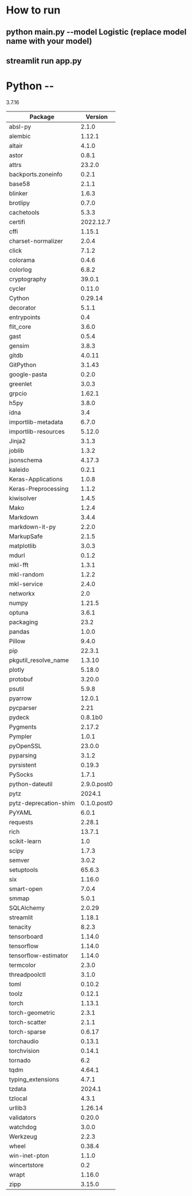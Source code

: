 # How to run

## python main.py --model Logistic (replace model name with your model)

## streamlit run app.py

# Python --

3.7.16

| Package               | Version   |
|-----------------------|-----------|
| absl-py               | 2.1.0     |
| alembic               | 1.12.1    |
| altair                | 4.1.0     |
| astor                 | 0.8.1     |
| attrs                 | 23.2.0    |
| backports.zoneinfo    | 0.2.1     |
| base58                | 2.1.1     |
| blinker               | 1.6.3     |
| brotlipy              | 0.7.0     |
| cachetools            | 5.3.3     |
| certifi               | 2022.12.7 |
| cffi                  | 1.15.1    |
| charset-normalizer    | 2.0.4     |
| click                 | 7.1.2     |
| colorama              | 0.4.6     |
| colorlog              | 6.8.2     |
| cryptography          | 39.0.1    |
| cycler                | 0.11.0    |
| Cython                | 0.29.14   |
| decorator             | 5.1.1     |
| entrypoints           | 0.4       |
| flit_core             | 3.6.0     |
| gast                  | 0.5.4     |
| gensim                | 3.8.3     |
| gitdb                 | 4.0.11    |
| GitPython             | 3.1.43    |
| google-pasta          | 0.2.0     |
| greenlet              | 3.0.3     |
| grpcio                | 1.62.1    |
| h5py                  | 3.8.0     |
| idna                  | 3.4       |
| importlib-metadata    | 6.7.0     |
| importlib-resources   | 5.12.0    |
| Jinja2                | 3.1.3     |
| joblib                | 1.3.2     |
| jsonschema            | 4.17.3    |
| kaleido               | 0.2.1     |
| Keras-Applications    | 1.0.8     |
| Keras-Preprocessing   | 1.1.2     |
| kiwisolver            | 1.4.5     |
| Mako                  | 1.2.4     |
| Markdown              | 3.4.4     |
| markdown-it-py        | 2.2.0     |
| MarkupSafe            | 2.1.5     |
| matplotlib            | 3.0.3     |
| mdurl                 | 0.1.2     |
| mkl-fft               | 1.3.1     |
| mkl-random            | 1.2.2     |
| mkl-service           | 2.4.0     |
| networkx              | 2.0       |
| numpy                 | 1.21.5    |
| optuna                | 3.6.1     |
| packaging             | 23.2      |
| pandas                | 1.0.0     |
| Pillow                | 9.4.0     |
| pip                   | 22.3.1    |
| pkgutil_resolve_name  | 1.3.10    |
| plotly                | 5.18.0    |
| protobuf              | 3.20.0    |
| psutil                | 5.9.8     |
| pyarrow               | 12.0.1    |
| pycparser             | 2.21      |
| pydeck                | 0.8.1b0   |
| Pygments              | 2.17.2    |
| Pympler               | 1.0.1     |
| pyOpenSSL             | 23.0.0    |
| pyparsing             | 3.1.2     |
| pyrsistent            | 0.19.3    |
| PySocks               | 1.7.1     |
| python-dateutil       | 2.9.0.post0 |
| pytz                  | 2024.1    |
| pytz-deprecation-shim | 0.1.0.post0 |
| PyYAML                | 6.0.1     |
| requests              | 2.28.1    |
| rich                  | 13.7.1    |
| scikit-learn          | 1.0       |
| scipy                 | 1.7.3     |
| semver                | 3.0.2     |
| setuptools            | 65.6.3    |
| six                   | 1.16.0    |
| smart-open            | 7.0.4     |
| smmap                 | 5.0.1     |
| SQLAlchemy            | 2.0.29    |
| streamlit             | 1.18.1    |
| tenacity              | 8.2.3     |
| tensorboard           | 1.14.0    |
| tensorflow            | 1.14.0    |
| tensorflow-estimator  | 1.14.0    |
| termcolor             | 2.3.0     |
| threadpoolctl         | 3.1.0     |
| toml                  | 0.10.2    |
| toolz                 | 0.12.1    |
| torch                 | 1.13.1    |
| torch-geometric       | 2.3.1     |
| torch-scatter         | 2.1.1     |
| torch-sparse          | 0.6.17    |
| torchaudio            | 0.13.1    |
| torchvision           | 0.14.1    |
| tornado               | 6.2       |
| tqdm                  | 4.64.1    |
| typing_extensions     | 4.7.1     |
| tzdata                | 2024.1    |
| tzlocal               | 4.3.1     |
| urllib3               | 1.26.14   |
| validators            | 0.20.0    |
| watchdog              | 3.0.0     |
| Werkzeug              | 2.2.3     |
| wheel                 | 0.38.4    |
| win-inet-pton         | 1.1.0     |
| wincertstore          | 0.2       |
| wrapt                 | 1.16.0    |
| zipp                  | 3.15.0    |


